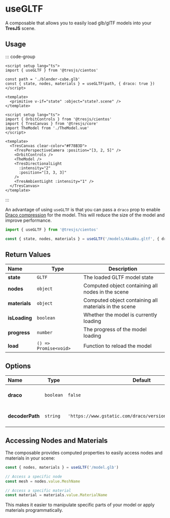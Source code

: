 # useGLTF

<DocsDemo>
  <UseGLTFDemo />
</DocsDemo>

A composable that allows you to easily load glb/glTF models into your **TresJS** scene.

## Usage

::: code-group
```vue{2,6} [TheModel.vue]
<script setup lang="ts">
import { useGLTF } from '@tresjs/cientos'

const path = './blender-cube.glb'
const { state, nodes, materials } = useGLTF(path, { draco: true })
</script>

<template>
  <primitive v-if="state" :object="state?.scene" />
</template>
```
```vue [app.vue]
<script setup lang="ts">
import { OrbitControls } from '@tresjs/cientos'
import { TresCanvas } from '@tresjs/core'
import TheModel from './TheModel.vue'
</script>

<template>
  <TresCanvas clear-color="#F78B3D">
    <TresPerspectiveCamera :position="[3, 2, 5]" />
    <OrbitControls />
    <TheModel />
    <TresDirectionalLight
      :intensity="2"
      :position="[3, 3, 3]"
    />
    <TresAmbientLight :intensity="1" />
  </TresCanvas>
</template>
```

:::

An advantage of using `useGLTF` is that you can pass a `draco` prop to enable [Draco compression](https://threejs.org/docs/index.html?q=drac#examples/en/loaders/DRACOLoader) for the model. This will reduce the size of the model and improve performance.

```ts
import { useGLTF } from '@tresjs/cientos'

const { state, nodes, materials } = useGLTF('/models/AkuAku.gltf', { draco: true })
```

## Return Values

| Name         | Type      | Description                                    |
| :----------- | --------- | ---------------------------------------------- |
| **state**    | `GLTF`    | The loaded GLTF model state                    |
| **nodes**    | `object`  | Computed object containing all nodes in the scene |
| **materials**| `object`  | Computed object containing all materials in the scene |
| **isLoading**| `boolean` | Whether the model is currently loading         |
| **progress** | `number`  | The progress of the model loading         |
| **load**     | `() => Promise<void>` | Function to reload the model |

## Options

| Name            | Type      | Default     | Description                          |
| :-------------- | --------- | ----------- | ------------------------------------ |
| **draco**       | `boolean` | `false`     | Whether to enable Draco compression. |
| **decoderPath** | `string`  | `'https://www.gstatic.com/draco/versioned/decoders/1.5.6/'` | Path to the Draco decoder.     |

## Accessing Nodes and Materials

The composable provides computed properties to easily access nodes and materials in your scene:

```ts
const { nodes, materials } = useGLTF('/model.glb')

// Access a specific node
const mesh = nodes.value.MeshName

// Access a specific material
const material = materials.value.MaterialName
```

This makes it easier to manipulate specific parts of your model or apply materials programmatically.

